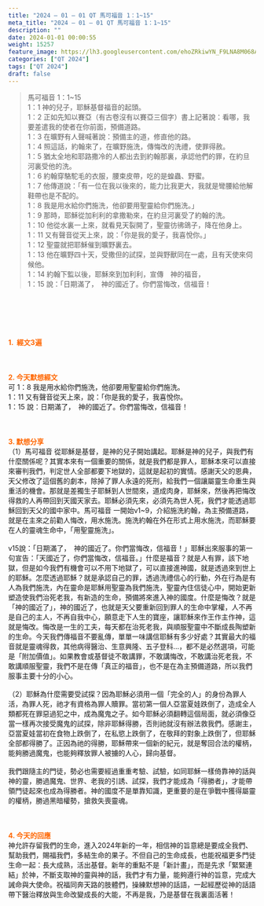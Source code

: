 ```yaml
---
title: "2024 – 01 – 01 QT 馬可福音 1：1~15"
meta_title: "2024 – 01 – 01 QT 馬可福音 1：1~15"
description: ""
date: 2024-01-01 00:00:55
weight: 15257
feature_image: https://lh3.googleusercontent.com/ehoZRkiwYN_F9LNA8M068AYxt73EavCZno-PD1cJRuf5BbSkQVUWr3gNEbt5kSs28Pb_Elg17kSrtf9ybWvojWoMV6I4tPM3vGRGDq6GkKkPdL2Gut4QAIw4-uykKUAtNiKgQKntvsU=w800
categories: ["QT 2024"]
tags: ["QT 2024"]
draft: false
---
```


<blockquote>馬可福音 1：1~15<br />
1：1 神的兒子，耶穌基督福音的起頭。<br />
1：2 正如先知以賽亞（有古卷沒有以賽亞三個字）書上記著說：看哪，我要差遣我的使者在你前面，預備道路。<br />
1：3 在曠野有人聲喊著說：預備主的道，修直他的路。<br />
1：4 照這話，約翰來了，在曠野施洗，傳悔改的洗禮，使罪得赦。<br />
1：5 猶太全地和耶路撒冷的人都出去到約翰那裏，承認他們的罪，在約旦河裏受他的洗。<br />
1：6 約翰穿駱駝毛的衣服，腰束皮帶，吃的是蝗蟲、野蜜。<br />
1：7 他傳道說：「有一位在我以後來的，能力比我更大，我就是彎腰給他解鞋帶也是不配的。<br />
1：8 我是用水給你們施洗，他卻要用聖靈給你們施洗。」<br />
1：9 那時，耶穌從加利利的拿撒勒來，在約旦河裏受了約翰的洗。<br />
1：10 他從水裏一上來，就看見天裂開了，聖靈彷彿鴿子，降在他身上。<br />
1：11 又有聲音從天上來，說：「你是我的愛子，我喜悅你。」<br />
1：12 聖靈就把耶穌催到曠野裏去。<br />
1：13 他在曠野四十天，受撒但的試探，並與野獸同在一處，且有天使來伺候他。<br />
1：14 約翰下監以後，耶穌來到加利利，宣傳　神的福音，<br />
1：15 說：「日期滿了，　神的國近了。你們當悔改，信福音！</blockquote><br />
&nbsp;<br />
<br />
&nbsp;<br />
<br />
<span style="color: #ff6600;"><strong>1.  經文3遍</strong></span><br />
<br />
&nbsp;<br />
<br />
<span style="color: #ff6600;"><strong>2. 今天默想經文<br />
</strong></span>可 1：8 我是用水給你們施洗，他卻要用聖靈給你們施洗。<br />
1：11 又有聲音從天上來，說：「你是我的愛子，我喜悅你。<br />
1：15 說：日期滿了，　神的國近了。你們當悔改，信福音！<br />
<br />
&nbsp;<br />
<br />
<strong><span style="color: #ff6600;">3. 默想分享<br />
</span></strong>（1）馬可福音 從耶穌是基督，是神的兒子開始講起。耶穌是神的兒子，與我們有什麼關係呢？其實本來有一個重要的關係，就是我們都是罪人，耶穌本來可以直接來審判我們，判定世人全部都要下地獄的，這就是起初的實情。感謝天父的恩典，天父修改了這個舊的劇本，除掉了罪人永遠的死刑，給我們一個讓屬靈生命重生與重活的機會。那就是差獨生子耶穌到人世間來，道成肉身，耶穌來，然後再把悔改得救的人再帶回到天國天家去。耶穌必須先來，必須先為世人死，我們才能透過耶穌回到天父的國中家中。馬可福音 一開始v1~9，介紹施洗約翰，為主預備道路，就是在主來之前勸人悔改，用水施洗。施洗約翰在外在形式上用水施洗，而耶穌要在人的靈魂生命中，「用聖靈施洗」。<br />
<br />
v15說：「日期滿了，　神的國近了。你們當悔改，信福音！」耶穌出來服事的第一句宣告：「天國近了，你們當悔改，信福音。」什麼是福音？就是人有罪，該下地獄，但是如今我們有機會可以不用下地獄了，可以直接進神國，就是透過來到世上的耶穌。怎麼透過耶穌？就是承認自己的罪，透過洗禮信心的行動，外在行為是有人為我們施洗，內在靈命是耶穌用聖靈為我們施洗，聖靈內住信徒心中，開始更新塑造使我們治死老我，有新造的生命，預備將來進入神的國度。什麼是悔改？就是「神的國近了」，神的國近了，也就是天父要重新回到罪人的生命中掌權，人不再是自己的主人，不再自我中心，願意走下人生的寶座，讓耶穌來作王作主作神，這就是悔改。悔改是一生的工夫，每天都在治死老我，與順服聖靈中不斷成長陶塑新的生命。今天我們傳福音不要亂傳，單單一味講信耶穌有多少好處？其實最大的福音就是靈魂得救，其他病得醫治、生意興隆、五子登科…，都不是必然選項，可能是「附加價值」。如果教會或基督徒不敢講罪，不敢講悔改，不敢講治死老我，不敢講順服聖靈，我們不是在傳「真正的福音」，也不是在為主預備道路，所以我們服事主要十分的小心。<br />
<br />
（2）耶穌為什麼需要受試探？因為耶穌必須用一個「完全的人」的身份為罪人活，為罪人死，祂才有資格為罪人贖罪。當初第一個人亞當夏娃跌倒了，造成全人類都死在罪惡過犯之中，成為魔鬼之子。如今耶穌必須翻轉這個局面，就必須像亞當一樣再次接受魔鬼的試探，除非耶穌得勝，否則祂就沒有辦法救我們。感謝主，亞當夏娃當初在食物上跌倒了，在私慾上跌倒了，在敬拜的對象上跌倒了，但耶穌全部都得勝了。正因為祂的得勝，耶穌帶來一個新的紀元，就是奪回合法的權柄，能夠勝過魔鬼，也能夠釋放罪人被擄的人心，歸向基督。<br />
<br />
我們跟隨主的門徒，勢必也需要經過重重考驗、試驗，如同耶穌一樣倚靠神的話與神的靈，勝過魔鬼、世界、老我的引誘、試探，我們才能成為「得勝者」，才能帶領門徒起來也成為得勝者。神的國度不是單靠知識，更重要的是在爭戰中獲得屬靈的權柄，勝過黑暗權勢，搶救失喪靈魂。<br />
<br />
&nbsp;<br />
<br />
<strong style="font-size: inherit;"><span style="color: #ff6600;">4. 今天的回應<br />
</span></strong>神允許存留我們的生命，進入2024年新的一年，相信神的旨意總是要成全我們、幫助我們，賜福我們，多結生命的果子。不但自己的生命成長，也能祝福更多門徒生命一起：長大成熟，活出基督。新年的重點不是「新計畫」，而是先求「緊緊連結」於神，不斷支取神的靈與神的話，我們才有力量，能夠遵行神的旨意，完成大誡命與大使命。祝福同奔天路的肢體們，操練默想神的話語，一起經歷從神的話語帶下醫治釋放與生命改變成長的大能，不再是我，乃是基督在我裏面活著！<br />
<br />
&nbsp;<br />
<br />
&nbsp;<br />
<br />
&nbsp;<br />
<br />
&nbsp;<br />
<br />
<audio style="display: none;" controls="controls"></audio><br />
<br />
<audio style="display: none;" controls="controls"></audio><br />
<br />
<audio style="display: none;" controls="controls"></audio><br />
<br />
<audio style="display: none;" controls="controls"></audio><br />
<br />
<audio style="display: none;" controls="controls"></audio>
        